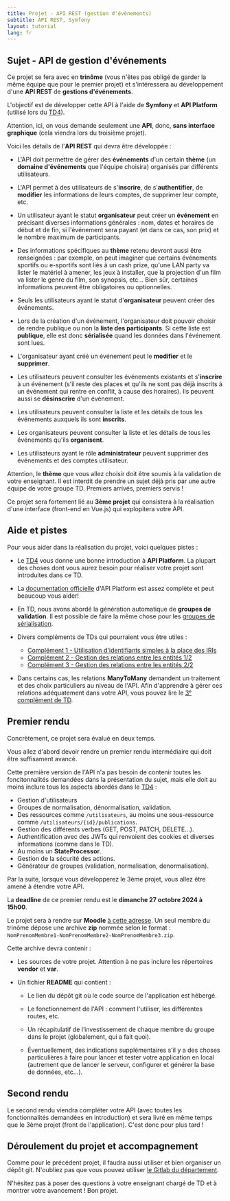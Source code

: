 ```yaml
---
title: Projet - API REST (gestion d'événements)
subtitle: API REST, Symfony
layout: tutorial
lang: fr
---
```


## Sujet - API de gestion d'événements

Ce projet se fera avec en **trinôme** (vous n'êtes pas obligé de garder la même équipe que pour le premier projet) et s'intéressera au développement d'une **API REST** de **gestions d'événements**.

L'objectif est de développer cette API à l'aide de **Symfony** et **API Platform** (utilisé lors du [TD4]({{site.baseurl}}/tutorials/tutorial4)).

Attention, ici, on vous demande seulement une **API**, donc, **sans interface graphique** (cela viendra lors du troisième projet).

Voici les détails de l'**API REST** qui devra être développée :

* L'API doit permettre de gérer des **événements** d'un certain **thème** (un **domaine d'événements** que l'équipe choisira) organisés par différents utilisateurs.

* L'API permet à des utilisateurs de s'**inscrire**, de s'**authentifier**, de **modifier** les informations de leurs comptes, de supprimer leur compte, etc.

* Un utilisateur ayant le statut **organisateur** peut créer un **événement** en précisant diverses informations générales : nom, dates et horaires de début et de fin, si l'événement sera payant (et dans ce cas, son prix) et le nombre maximum de participants.

* Des informations spécifiques au **thème** retenu devront aussi être renseignées : par exemple, on peut imaginer que certains événements sportifs ou e-sportifs sont liés à un cash prize, qu'une LAN party va lister le matériel à amener, les jeux à installer, que la projection d'un film va lister le genre du film, son synopsis, etc... Bien sûr, certaines informations peuvent être obligatoires ou optionnelles.

* Seuls les utilisateurs ayant le statut d'**organisateur** peuvent créer des événements.

* Lors de la création d'un événement, l'organisateur doit pouvoir choisir de rendre publique ou non la **liste des participants**. Si cette liste est **publique**, elle est donc **sérialisée** quand les données dans l'événement sont lues.

* L'organisateur ayant créé un événement peut le **modifier** et le **supprimer**.

* Les utilisateurs peuvent consulter les événements existants et s'**inscrire** à un événement (s'il reste des places et qu'ils ne sont pas déjà inscrits à un événement qui rentre en conflit, à cause des horaires). Ils peuvent aussi se **désinscrire** d'un événement.

* Les utilisateurs peuvent consulter la liste et les détails de tous les événements auxquels ils sont **inscrits**.

* Les organisateurs peuvent consulter la liste et les détails de tous les événements qu'ils **organisent**.

* Les utilisateurs ayant le rôle **administrateur** peuvent supprimer des événements et des comptes utilisateur.

Attention, le **thème** que vous allez choisir doit être soumis à la validation de votre enseignant. 
Il est interdit de prendre un sujet déjà pris par une autre équipe de votre groupe TD. Premiers arrivés, premiers servis !

Ce projet sera fortement lié au **3ème projet** qui consistera à la réalisation d'une interface (front-end en Vue.js) qui explopitera votre API.

## Aide et pistes

Pour vous aider dans la réalisation du projet, voici quelques pistes :

* Le [TD4]({{site.baseurl}}/tutorials/tutorial4) vous donne une bonne introduction à **API Platform**. La plupart des choses dont vous aurez besoin pour réaliser votre projet sont introduites dans ce TD.

* La [documentation officielle](https://api-platform.com/docs/symfony/) d'API Platform est assez complète et peut beaucoup vous aider!

* En TD, nous avons abordé la génération automatique de **groupes de validation**. Il est possible de faire la même chose pour les [groupes de sérialisation](https://api-platform.com/docs/core/serialization/#changing-the-serialization-context-dynamically).

* Divers compléments de TDs qui pourraient vous être utiles :

    * [Complément 1 - Utilisation d'identifiants simples à la place des IRIs]({{site.baseurl}}/complements/complement1)
    * [Complément 2 - Gestion des relations entre les entités 1/2]({{site.baseurl}}/complements/complement2)
    * [Complément 3 - Gestion des relations entre les entités 2/2]({{site.baseurl}}/complements/complement3)

* Dans certains cas, les relations **ManyToMany** demandent un traitement et des choix particuliers au niveau de l'API. Afin d'apprendre à gérer ces relations adéquatement dans votre API, vous pouvez lire le [3ᵉ complément de TD]({{site.baseurl}}/complements/complement3).

## Premier rendu

Concrètement, ce projet sera évalué en deux temps.

Vous allez d'abord devoir rendre un premier rendu intermédiaire qui doit être suffisament avancé. 

Cette première version de l'API n'a pas besoin de contenir toutes les foncitonnalités demandées dans la présentation du sujet, mais elle doit au moins inclure tous les aspects abordés dans le [TD4]({{site.baseurl}}/tutorials/tutorial4) : 

* Gestion d'utilisateurs
* Groupes de normalisation, dénormalisation, validation.
* Des ressources comme `/utilisateurs`, au moins une sous-ressource comme `/utilisateurs/{id}/publications`.
* Gestion des différents verbes (GET, POST, PATCH, DELETE...).
* Authentification avec des JWTs qui renvoient des cookies et diverses informations (comme dans le TD).
* Au moins un **StateProcessor**.
* Gestion de la sécurité des actions.
* Générateur de groupes (validation, normalisation, denormalisation).

Par la suite, lorsque vous développerez le 3ème projet, vous allez être amené à étendre votre API.

La **deadline** de ce premier rendu est le **dimanche 27 octobre 2024 à 15h00**.

Le projet sera à rendre sur **Moodle** [à cette adresse](https://moodle.umontpellier.fr/course/view.php?id=31511#coursecontentcollapse2).
Un seul membre du trinôme dépose une archive **zip** nommée selon le format : `NomPrenomMembre1-NomPrenomMembre2-NomPrenomMembre3.zip`.

Cette archive devra contenir :

* Les sources de votre projet. Attention à ne pas inclure les répertoires **vendor** et **var**.

* Un fichier **README** qui contient :

    * Le lien du dépôt git où le code source de l'application est hébergé.

    * Le fonctionnement de l'API : comment l'utiliser, les différentes routes, etc.

    * Un récapitulatif de l’investissement de chaque membre du groupe dans le projet (globalement, qui a fait quoi).

    * Éventuellement, des indications supplémentaires s'il y a des choses particulières à faire pour lancer et tester votre application en local (autrement que de lancer le serveur, configurer et générer la base de données, etc...).

## Second rendu

Le second rendu viendra compléter votre API (avec toutes les fonctionnalités demandées en introduction) et sera livré en même temps que le 3ème projet (front de l'application). C'est donc pour plus tard !

## Déroulement du projet et accompagnement

Comme pour le précédent projet, il faudra aussi utiliser et bien organiser un dépôt git. N'oubliez pas que vous pouvez utiliser [le Gitlab du département](https://gitlabinfo.iutmontp.univ-montp2.fr).

N'hésitez pas à poser des questions à votre enseignant chargé de TD et à montrer votre avancement ! Bon projet.
